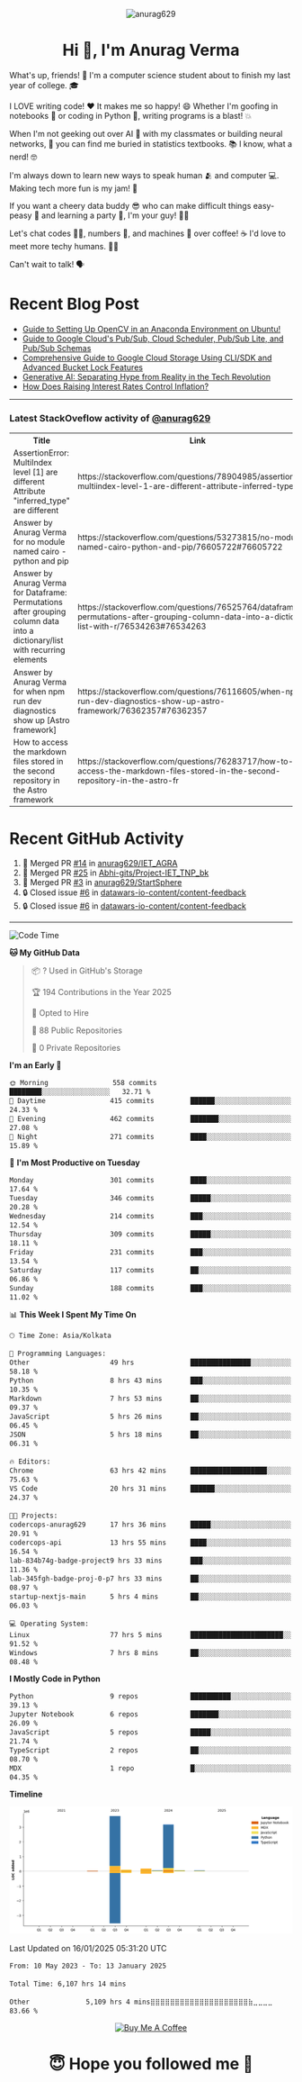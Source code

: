 

<p align="center"> <img src="https://komarev.com/ghpvc/?username=anurag629&label=Profile%20views&color=0e75b6&style=flat" alt="anurag629" /> </p>

<h1 align="center">Hi 👋, I'm Anurag Verma</h1>

What's up, friends! 👋 I'm a computer science student about to finish my last year of college. 🎓

I LOVE writing code! ❤️ It makes me so happy! 😄 Whether I'm goofing in notebooks 📓 or coding in Python 🐍, writing programs is a blast! 💥

When I'm not geeking out over AI 🤖 with my classmates or building neural networks, 🧠 you can find me buried in statistics textbooks. 📚 I know, what a nerd! 🤓

I'm always down to learn new ways to speak human 🫂 and computer 💻. Making tech more fun is my jam! 🍇

If you want a cheery data buddy 😎 who can make difficult things easy-peasy 🥝 and learning a party 🎉, I'm your guy! 🙋‍♂️

Let's chat codes 👨‍💻, numbers 🧮, and machines 🤖 over coffee! ☕ I'd love to meet more techy humans. 💁‍♂️

Can't wait to talk! 🗣️

# Recent Blog Post

<!-- BLOG-POST-LIST:START -->
- [Guide to Setting Up OpenCV in an Anaconda Environment on Ubuntu!](https://codercops.tech/blog/computer-vision-bootcamp/Guide-to-Setting-Up-OpenCV-in-an-Anaconda-Environment-on-Ubuntu!)
- [Guide to Google Cloud&#39;s Pub/Sub, Cloud Scheduler, Pub/Sub Lite, and Pub/Sub Schemas](https://codercops.tech/blog/google-cloud/Google-Clouds-Pub-Sub-Cloud-Scheduler-Pub-Sub-Lite-and-Pub-Sub-Schemas)
- [Comprehensive Guide to Google Cloud Storage Using CLI/SDK and Advanced Bucket Lock Features](https://codercops.tech/blog/google-cloud/Google-Cloud-Storage-Using-CLI-SDK-and-Advanced-Bucket-Lock-Features)
- [Generative AI: Separating Hype from Reality in the Tech Revolution](https://codercops.tech/blog/tech-latest-updates/generative-ai-seperating-hype-from-reality-in-the-tech-revolution)
- [How Does Raising Interest Rates Control Inflation?](https://codercops.tech/blog/startup-unicorn/how-does-raising-interest-rates-control-inflation)
<!-- BLOG-POST-LIST:END -->

---

### Latest StackOveflow activity of [@anurag629](https://github.com/anurag629)
<table>
  <tr><th>Title</th><th>Link</th></tr>
  <!-- STACKOVERFLOW:START --><tr><td>AssertionError: MultiIndex level [1] are different Attribute &quot;inferred_type&quot; are different</td><td>https://stackoverflow.com/questions/78904985/assertionerror-multiindex-level-1-are-different-attribute-inferred-type-are</td></tr><tr><td>Answer by Anurag Verma for no module named cairo - python and pip</td><td>https://stackoverflow.com/questions/53273815/no-module-named-cairo-python-and-pip/76605722#76605722</td></tr><tr><td>Answer by Anurag Verma for Dataframe: Permutations after grouping column data into a dictionary/list with recurring elements</td><td>https://stackoverflow.com/questions/76525764/dataframe-permutations-after-grouping-column-data-into-a-dictionary-list-with-r/76534263#76534263</td></tr><tr><td>Answer by Anurag Verma for when npm run dev diagnostics show up [Astro framework]</td><td>https://stackoverflow.com/questions/76116605/when-npm-run-dev-diagnostics-show-up-astro-framework/76362357#76362357</td></tr><tr><td>How to access the markdown files stored in the second repository in the Astro framework</td><td>https://stackoverflow.com/questions/76283717/how-to-access-the-markdown-files-stored-in-the-second-repository-in-the-astro-fr</td></tr><!-- STACKOVERFLOW:END -->
</table>

# Recent GitHub Activity
<!--START_SECTION:activity-->
1. 🎉 Merged PR [#14](https://github.com/anurag629/IET_AGRA/pull/14) in [anurag629/IET_AGRA](https://github.com/anurag629/IET_AGRA)
2. 🎉 Merged PR [#25](https://github.com/Abhi-gits/Project-IET_TNP_bk/pull/25) in [Abhi-gits/Project-IET_TNP_bk](https://github.com/Abhi-gits/Project-IET_TNP_bk)
3. 🎉 Merged PR [#3](https://github.com/anurag629/StartSphere/pull/3) in [anurag629/StartSphere](https://github.com/anurag629/StartSphere)
4. 🔒 Closed issue [#6](https://github.com/datawars-io-content/content-feedback/issues/6) in [datawars-io-content/content-feedback](https://github.com/datawars-io-content/content-feedback)
5. 🔒 Closed issue [#6](https://github.com/datawars-io-content/content-feedback/issues/6) in [datawars-io-content/content-feedback](https://github.com/datawars-io-content/content-feedback)
<!--END_SECTION:activity-->

---

<!--START_SECTION:waka-->
![Code Time](http://img.shields.io/badge/Code%20Time-6%2C113%20hrs%2032%20mins-blue)

**🐱 My GitHub Data** 

> 📦 ? Used in GitHub's Storage 
 > 
> 🏆 194 Contributions in the Year 2025
 > 
> 💼 Opted to Hire
 > 
> 📜 88 Public Repositories 
 > 
> 🔑 0 Private Repositories 
 > 
**I'm an Early 🐤** 

```text
🌞 Morning                558 commits         ████████░░░░░░░░░░░░░░░░░   32.71 % 
🌆 Daytime                415 commits         ██████░░░░░░░░░░░░░░░░░░░   24.33 % 
🌃 Evening                462 commits         ███████░░░░░░░░░░░░░░░░░░   27.08 % 
🌙 Night                  271 commits         ████░░░░░░░░░░░░░░░░░░░░░   15.89 % 
```
📅 **I'm Most Productive on Tuesday** 

```text
Monday                   301 commits         ████░░░░░░░░░░░░░░░░░░░░░   17.64 % 
Tuesday                  346 commits         █████░░░░░░░░░░░░░░░░░░░░   20.28 % 
Wednesday                214 commits         ███░░░░░░░░░░░░░░░░░░░░░░   12.54 % 
Thursday                 309 commits         █████░░░░░░░░░░░░░░░░░░░░   18.11 % 
Friday                   231 commits         ███░░░░░░░░░░░░░░░░░░░░░░   13.54 % 
Saturday                 117 commits         ██░░░░░░░░░░░░░░░░░░░░░░░   06.86 % 
Sunday                   188 commits         ███░░░░░░░░░░░░░░░░░░░░░░   11.02 % 
```


📊 **This Week I Spent My Time On** 

```text
🕑︎ Time Zone: Asia/Kolkata

💬 Programming Languages: 
Other                    49 hrs              ███████████████░░░░░░░░░░   58.18 % 
Python                   8 hrs 43 mins       ███░░░░░░░░░░░░░░░░░░░░░░   10.35 % 
Markdown                 7 hrs 53 mins       ██░░░░░░░░░░░░░░░░░░░░░░░   09.37 % 
JavaScript               5 hrs 26 mins       ██░░░░░░░░░░░░░░░░░░░░░░░   06.45 % 
JSON                     5 hrs 18 mins       ██░░░░░░░░░░░░░░░░░░░░░░░   06.31 % 

🔥 Editors: 
Chrome                   63 hrs 42 mins      ███████████████████░░░░░░   75.63 % 
VS Code                  20 hrs 31 mins      ██████░░░░░░░░░░░░░░░░░░░   24.37 % 

🐱‍💻 Projects: 
codercops-anurag629      17 hrs 36 mins      █████░░░░░░░░░░░░░░░░░░░░   20.91 % 
codercops-api            13 hrs 55 mins      ████░░░░░░░░░░░░░░░░░░░░░   16.54 % 
lab-834b74g-badge-project9 hrs 33 mins       ███░░░░░░░░░░░░░░░░░░░░░░   11.36 % 
lab-345fgh-badge-proj-0-p7 hrs 33 mins       ██░░░░░░░░░░░░░░░░░░░░░░░   08.97 % 
startup-nextjs-main      5 hrs 4 mins        ██░░░░░░░░░░░░░░░░░░░░░░░   06.03 % 

💻 Operating System: 
Linux                    77 hrs 5 mins       ███████████████████████░░   91.52 % 
Windows                  7 hrs 8 mins        ██░░░░░░░░░░░░░░░░░░░░░░░   08.48 % 
```

**I Mostly Code in Python** 

```text
Python                   9 repos             ██████████░░░░░░░░░░░░░░░   39.13 % 
Jupyter Notebook         6 repos             ███████░░░░░░░░░░░░░░░░░░   26.09 % 
JavaScript               5 repos             █████░░░░░░░░░░░░░░░░░░░░   21.74 % 
TypeScript               2 repos             ██░░░░░░░░░░░░░░░░░░░░░░░   08.70 % 
MDX                      1 repo              █░░░░░░░░░░░░░░░░░░░░░░░░   04.35 % 
```



**Timeline**

![Lines of Code chart](https://raw.githubusercontent.com/anurag629/anurag629/main/assets/bar_graph.png)


 Last Updated on 16/01/2025 05:31:20 UTC
<!--END_SECTION:waka-->

<!--START_SECTION:waka-simple-->

```text
From: 10 May 2023 - To: 13 January 2025

Total Time: 6,107 hrs 14 mins

Other              5,109 hrs 4 mins⣿⣿⣿⣿⣿⣿⣿⣿⣿⣿⣿⣿⣿⣿⣿⣿⣿⣿⣿⣿⣷⣀⣀⣀⣀   83.66 %
```

<!--END_SECTION:waka-simple-->

<p align="center"> 
<a href="https://www.buymeacoffee.com/anurag629" target="_blank"><img src="https://cdn.buymeacoffee.com/buttons/default-orange.png" alt="Buy Me A Coffee" height="60" width="250"></a>
</p>


<h1 align="center"> 😇 Hope you followed me 🥰  </h1>
